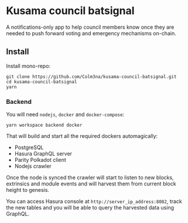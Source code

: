 # Kusama council batsignal

A notifications-only app to help council members know once they are needed to push forward voting and emergency mechanisms on-chain.



## Install

Install mono-repo:

```
git clone https://github.com/Colm3na/kusama-council-batsignal.git
cd kusama-council-batsignal
yarn
```

### Backend

You will need `nodejs`, `docker` and `docker-compose`:

```
yarn workspace backend docker
```

That will build and start all the required dockers automagically:

- PostgreSQL
- Hasura GraphQL server
- Parity Polkadot client
- Nodejs crawler

Once the node is synced the crawler will start to listen to new blocks, extrinsics and module events and will harvest them from current block height to genesis.

You can access Hasura console at `http://server_ip_address:8082`, track the new tables and you will be able to query the harvested data using GraphQL.
